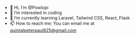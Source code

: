 - 👋 Hi, I’m @Powlopi
- 👀 I’m interested in coding
- 🌱 I’m currently learning Laravel, Tailwind CSS, React, Flask
- 📫 How to reach me: You can email me at quintalpeterpaul825@gmail.com

<!---
Powlopi/Powlopi is a ✨ special ✨ repository because its `README.md` (this file) appears on your GitHub profile.
You can click the Preview link to take a look at your changes.
--->
